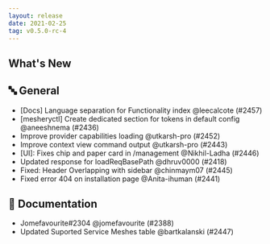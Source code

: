 ```yaml
---
layout: release
date: 2021-02-25
tag: v0.5.0-rc-4
---
```


## What's New

## 🔤 General

- [Docs] Language separation for Functionality index @leecalcote (#2457)
- [mesheryctl] Create dedicated section for tokens in default config @aneeshnema (#2436)
- Improve provider capabilities loading @utkarsh-pro (#2452)
- Improve context view command output @utkarsh-pro (#2443)
- \[UI\]: Fixes chip and paper card in /management @Nikhil-Ladha (#2446)
- Updated response for loadReqBasePath @dhruv0000 (#2418)
- Fixed: Header Overlapping with sidebar @chinmaym07 (#2445)
- Fixed error 404 on installation page @Anita-ihuman (#2441)

## 📖 Documentation

- Jomefavourite#2304 @jomefavourite (#2388)
- Updated Suported Service Meshes table @bartkalanski (#2447)
